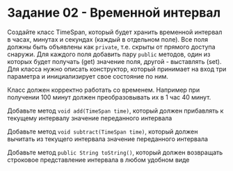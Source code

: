 # Задание 02 - Временной интервал

Создайте класс TimeSpan, который будет хранить временной интервал в часах, минутах и секундах (каждый в отдельном поле).
Все поля должны быть объявлены как `private`, т.е. скрыты от прямого доступа снаружи. Для каждого поля добавить пару `public` методов,
один из которых будет получать (get) значение поля, другой - выставлять (set).
Для класса нужно описать конструктор, который принимает на вход три параметра и инициализирует свое состояние по ним.

Класс должен корректно работать со временем. Например при получении 100 минут должен преобразовывать их в 1 час 40 минут.

Добавьте метод `void add(TimeSpan time)`, который должен прибавлять к текущему интервалу значение переданного интервала

Добавьте метод `void subtract(TimeSpan time)`, который должен вычитать из текущего интервала значение переданного интервала

Добавьте метод `public String toString()`, который должен возвращать строковое представление интервала в любом удобном виде
